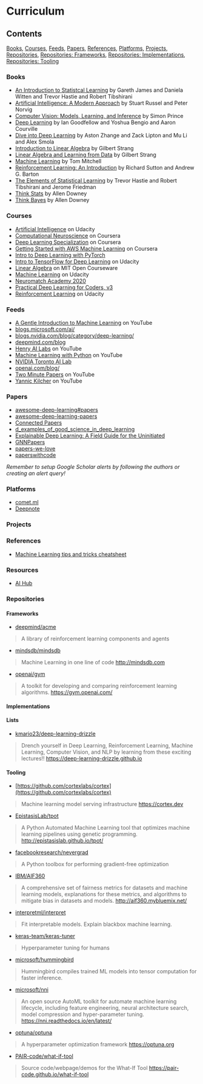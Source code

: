 # Curriculum

## Contents

[Books](#Books), [Courses](#Courses), [Feeds](#Feeds), [Papers](#Papers), [References](#References), [Platforms](#Platforms), [Projects](#Projects), [Repositories](#Repositories), [Repositories: Frameworks](#Frameworks), [Repositories: Implementations](#Implementations), [Repositories: Tooling](#Tooling)


### Books

- [An Introduction to Statistcal Learning](http://faculty.marshall.usc.edu/gareth-james/ISL/) by Gareth James and Daniela Witten and Trevor Hastie and Robert Tibshirani
- [Artificial Intelligence: A Modern Approach](http://aima.cs.berkeley.edu/) by Stuart Russel and Peter Norvig
- [Computer Vision: Models, Learning, and Inference](http://www.computervisionmodels.com/) by Simon Prince
- [Deep Learning](http://www.deeplearningbook.org/) by Ian Goodfellow and Yoshua Bengio and Aaron Courville
- [Dive into Deep Learning](http://d2l.ai/) by Aston Zhange and Zack Lipton and Mu Li and Alex Smola 
- [Introduction to Linear Algebra](http://math.mit.edu/~gs/linearalgebra/) by Gilbert Strang
- [Linear Algebra and Learning from Data](http://math.mit.edu/~gs/learningfromdata/) by Gilbert Strang
- [Machine Learning](http://www.cs.cmu.edu/afs/cs.cmu.edu/user/mitchell/ftp/mlbook.html) by Tom Mitchell
- [Reinforcement Learning: An Introduction](http://incompleteideas.net/book/the-book-2nd.html) by Richard Sutton and Andrew G. Barton
- [The Elements of Statistical Learning](https://web.stanford.edu/~hastie/Papers/ESLII.pdf) by Trevor Hastie and Robert Tibshirani and Jerome Friedman
- [Think Stats](http://greenteapress.com/thinkstats/) by Allen Downey
- [Think Bayes](https://greenteapress.com/wp/think-bayes/) by Allen Downey

### Courses

- [Artificial Intelligence](https://www.udacity.com/course/artificial-intelligence--ud954) on Udacity
- [Computational Neuroscience](https://www.coursera.org/learn/computational-neuroscience/home/welcome) on Coursera
- [Deep Learning Specialization](https://www.coursera.org/specializations/deep-learning) on Coursera
- [Getting Started with AWS Machine Learning](https://www.coursera.org/learn/aws-machine-learning/home/welcome) on Coursera
- [Intro to Deep Learning with PyTorch](https://www.udacity.com/course/deep-learning-pytorch--ud188)
- [Intro to TensorFlow for Deep Learning](https://www.udacity.com/course/intro-to-tensorflow-for-deep-learning--ud187) on Udacity
- [Linear Algebra](https://ocw.mit.edu/courses/mathematics/18-06-linear-algebra-spring-2010/) on MIT Open Courseware
- [Machine Learning](https://www.udacity.com/course/machine-learning--ud262) on Udacity
- [Neuromatch Academy 2020](https://neuromatch.io/academy/)
- [Practical Deep Learning for Coders, v3](https://course.fast.ai/)
- [Reinforcement Learning](https://www.udacity.com/course/reinforcement-learning--ud600) on Udacity

### Feeds

- [A Gentle Introduction to Machine Learning](https://www.youtube.com/playlist?list=PLblh5JKOoLUICTaGLRoHQDuF_7q2GfuJF) on YouTube
- [blogs.microsoft.com/ai/](https://blogs.microsoft.com/ai/)
- [blogs.nvidia.com/blog/category/deep-learning/](https://blogs.nvidia.com/blog/category/deep-learning/)
- [deepmind.com/blog](https://deepmind.com/blog)
- [Henry AI Labs](https://www.youtube.com/channel/UCHB9VepY6kYvZjj0Bgxnpbw) on YouTube
- [Machine Learning with Python](https://www.youtube.com/playlist?list=PLQVvvaa0QuDfKTOs3Keq_kaG2P55YRn5v) on YouTube
- [NVIDIA Toronto AI Lab](https://nv-tlabs.github.io/)
- [openai.com/blog/](https://openai.com/blog/)
- [Two Minute Papers](https://www.youtube.com/user/keeroyz) on YouTube
- [Yannic Kilcher](https://www.youtube.com/channel/UCZHmQk67mSJgfCCTn7xBfew) on YouTube

### Papers

- [awesome-deep-learning#papers](https://github.com/ChristosChristofidis/awesome-deep-learning#papers)
- [awesome-deep-learning-papers](https://github.com/terryum/awesome-deep-learning-papers)
- [Connected Papers](https://www.connectedpapers.com/)
- [d_examples_of_good_science_in_deep_learning](https://www.reddit.com/r/MachineLearning/comments/gpgspf/d_examples_of_good_science_in_deep_learning/)
- [Explainable Deep Learning: A Field Guide for the Uninitiated](https://arxiv.org/abs/2004.14545)
- [GNNPapers](https://github.com/thunlp/GNNPapers)
- [papers-we-love](https://github.com/papers-we-love/papers-we-love)
- [paperswithcode](https://paperswithcode.com/)

_Remember to setup Google Scholar alerts by following the authors or creating an alert query!_ 

### Platforms

- [comet.ml](https://www.comet.ml/site/)
- [Deepnote](https://deepnote.com/)

### Projects

### References

- [Machine Learning tips and tricks cheatsheet](https://stanford.edu/~shervine/teaching/cs-229/cheatsheet-machine-learning-tips-and-tricks#diagnostics)

### Resources

- [AI Hub](https://aihub.cloud.google.com/u/0/)

### Repositories

#### Frameworks

- [deepmind/acme](https://github.com/deepmind/acme)
> A library of reinforcement learning components and agents
- [mindsdb/mindsdb](https://github.com/mindsdb/mindsdb)
> Machine Learning in one line of code http://mindsdb.com
- [openai/gym](https://github.com/openai/gym)
> A toolkit for developing and comparing reinforcement learning algorithms. https://gym.openai.com/

#### Implementations

#### Lists

- [kmario23/deep-learning-drizzle](https://github.com/kmario23/deep-learning-drizzle)
> Drench yourself in Deep Learning, Reinforcement Learning, Machine Learning, Computer Vision, and NLP by learning from these exciting lectures!! https://deep-learning-drizzle.github.io

#### Tooling

- [https://github.com/cortexlabs/cortex](https://github.com/cortexlabs/cortex)
> Machine learning model serving infrastructure https://cortex.dev
- [EpistasisLab/tpot](https://github.com/EpistasisLab/tpot)
> A Python Automated Machine Learning tool that optimizes machine learning pipelines using genetic programming. http://epistasislab.github.io/tpot/
- [facebookresearch/nevergrad](https://github.com/facebookresearch/nevergrad)
> A Python toolbox for performing gradient-free optimization
- [IBM/AIF360](https://github.com/IBM/AIF360)
> A comprehensive set of fairness metrics for datasets and machine learning models, explanations for these metrics, and algorithms to mitigate bias in datasets and models. http://aif360.mybluemix.net/
- [interpretml/interpret](https://github.com/interpretml/interpret)
> Fit interpretable models. Explain blackbox machine learning.
- [keras-team/keras-tuner](https://github.com/keras-team/keras-tuner)
> Hyperparameter tuning for humans
- [microsoft/hummingbird](https://github.com/microsoft/hummingbird)
> Hummingbird compiles trained ML models into tensor computation for faster inference.
- [microsoft/nni](https://github.com/microsoft/nni)
> An open source AutoML toolkit for automate machine learning lifecycle, including feature engineering, neural architecture search, model compression and hyper-parameter tuning. https://nni.readthedocs.io/en/latest/
- [optuna/optuna](https://github.com/optuna/optuna)
> A hyperparameter optimization framework https://optuna.org
- [PAIR-code/what-if-tool](https://github.com/PAIR-code/what-if-tool)
> Source code/webpage/demos for the What-If Tool https://pair-code.github.io/what-if-tool